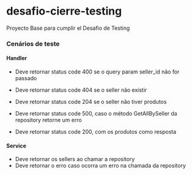 # desafio-cierre-testing
Proyecto Base para cumplir el Desafio de Testing

### Cenários de teste

#### Handler

* Deve retornar status code 400 se o query param seller_id não for passado

* Deve retornar status code 404 se o seller não existir

* Deve retornar status code 204 se o seller não tiver produtos

* Deve retornar status code 500, caso o método GetAllBySeller da repository retorne um erro

* Deve retornar status code 200, com os produtos como resposta

#### Service

* Deve retornar os sellers ao chamar a repository 
* Deve retornar o erro caso ocorra um erro na chamada da repository
